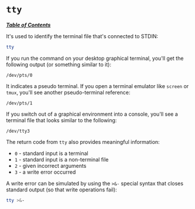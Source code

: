 # `tty`

[***Table of Contents***](/README.md)

It's used to identify the terminal file that's connected to STDIN:

```bash
tty
```

If you run the command on your desktop graphical terminal, you'll get the
following output (or something similar to it):

```
/dev/pts/0
```

It indicates a pseudo terminal. If you open a terminal emulator like `screen`
or `tmux`, you'll see another pseudo-terminal reference:

```
/dev/pts/1
```

If you switch out of a graphical environment into a console, you'll see a
terminal file that looks similar to the following:

```
/dev/tty3
```

The return code from `tty` also provides meaningful information:
- `0` - standard input is a terminal
- `1` - standard input is a non-terminal file
- `2` - given incorrect arguments
- `3` - a write error occurred

A write error can be simulated by using the `>&-` special syntax that closes
standard output (so that write operations fail):

```bash
tty >&-
```
